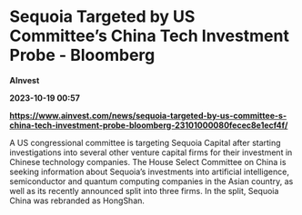 # Sequoia Targeted by US Committee’s China Tech Investment Probe - Bloomberg
**AInvest**

**2023-10-19 00:57**

**https://www.ainvest.com/news/sequoia-targeted-by-us-committee-s-china-tech-investment-probe-bloomberg-23101000080fecec8e1ecf4f/**

A US congressional committee is targeting Sequoia Capital after starting investigations into several other venture capital firms for their investment in Chinese technology companies. The House Select Committee on China is seeking information about Sequoia’s investments into artificial intelligence, semiconductor and quantum computing companies in the Asian country, as well as its recently announced split into three firms. In the split, Sequoia China was rebranded as HongShan.